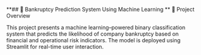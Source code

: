 **## 🧠  Bankruptcy Prediction System Using Machine Learning
**
📌 Project Overview

This project presents a machine learning–powered binary classification system that predicts the likelihood of company bankruptcy based on financial and operational risk indicators. The model is deployed using Streamlit for real-time user interaction.


